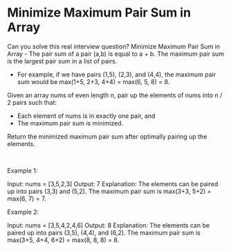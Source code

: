 # Minimize Maximum Pair Sum in Array

Can you solve this real interview question? Minimize Maximum Pair Sum in Array - The pair sum of a pair (a,b) is equal to a + b. The maximum pair sum is the largest pair sum in a list of pairs.

 * For example, if we have pairs (1,5), (2,3), and (4,4), the maximum pair sum would be max(1+5, 2+3, 4+4) = max(6, 5, 8) = 8.

Given an array nums of even length n, pair up the elements of nums into n / 2 pairs such that:

 * Each element of nums is in exactly one pair, and
 * The maximum pair sum is minimized.

Return the minimized maximum pair sum after optimally pairing up the elements.

 

Example 1:


Input: nums = [3,5,2,3]
Output: 7
Explanation: The elements can be paired up into pairs (3,3) and (5,2).
The maximum pair sum is max(3+3, 5+2) = max(6, 7) = 7.


Example 2:


Input: nums = [3,5,4,2,4,6]
Output: 8
Explanation: The elements can be paired up into pairs (3,5), (4,4), and (6,2).
The maximum pair sum is max(3+5, 4+4, 6+2) = max(8, 8, 8) = 8.